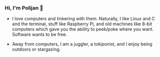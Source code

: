 ### Hi, I'm Polijan 👋

* I love computers and tinkering with them. Naturally, I like Linux and C and the terminal, stuff like Raspberry Pi, and old machines like 8-bit computers which gave you the ability to peek/poke where you want. Software wants to be free.

* Away from computers, I am a juggler, a tokiponist, and I enjoy being outdoors or stargazing.

<!--
**poliajan/polijan** is a ✨ _special_ ✨ repository because its `README.md` (this file) appears on your GitHub profile.

Here are some ideas to get you started:

- 🔭 I’m currently working on ...
- 🌱 I’m currently learning ...
- 👯 I’m looking to collaborate on ...
- 🤔 I’m looking for help with ...
- 💬 Ask me about ...
- 📫 How to reach me: ...
- 😄 Pronouns: ...
- ⚡ Fun fact: ...
-->
